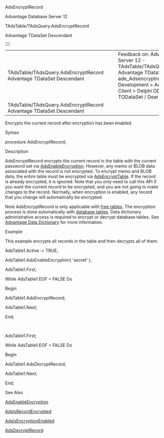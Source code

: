 AdsEncryptRecord




Advantage Database Server 12  

TAdsTable/TAdsQuery.AdsEncryptRecord

Advantage TDataSet Descendant

|  |
| --- |
|  |

|  |  |  |  |  |
| --- | --- | --- | --- | --- |
| TAdsTable/TAdsQuery.AdsEncryptRecord  Advantage TDataSet Descendant |  |  | Feedback on: Advantage Database Server 12 - TAdsTable/TAdsQuery.AdsEncryptRecord Advantage TDataSet Descendant ade\_Adsencryptrecord Advantage Web Development > Advantage Delphi OData Client > Delphi OData Components > TODataSet / Dear Support Staff, |  |
| TAdsTable/TAdsQuery.AdsEncryptRecord  Advantage TDataSet Descendant |  |  |  |  |

Encrypts the current record after encryption has been enabled.

Syntax

procedure AdsEncryptRecord;

Description

AdsEncryptRecord encrypts the current record in the table with the current password set via [AdsEnableEncryption](ade_adsenableencryption.htm). However, any memo or BLOB data associated with the record is not encrypted. To encrypt memo and BLOB data, the entire table must be encrypted via [AdsEncryptTable](ade_adsencrypttable.htm). If the record is already encrypted, it is ignored. Note that you only need to call this API if you want the current record to be encrypted, and you are not going to make changes to the record. Normally, when encryption is enabled, any record that you change will automatically be encrypted.

Note AdsEncryptRecord is only applicable with [free tables](javascript:hhpopuplink.TextPopup(popid_432789652,FontFace,-1,-1,-1,-1)). The encryption process is done automatically with [database tables](javascript:hhpopuplink.TextPopup(popid_2068228995,FontFace,-1,-1,-1,-1)). Data dictionary administrative access is required to encrypt or decrypt database tables. See [Advantage Data Dictionary](master_advantage_data_dictionary.htm) for more information.

Example

This example encrypts all records in the table and then decrypts all of them.

AdsTable1.Active := TRUE;

AdsTable1.AdsEnableEncryption( 'secret' );

AdsTable1.First;

While AdsTable1.EOF = FALSE Do

Begin

AdsTable1.AdsEncryptRecord;

AdsTable1.Next;

End;

 

AdsTable1.First;

While AdsTable1.EOF = FALSE Do

Begin

AdsTable1.AdsDecryptRecord;

AdsTable1.Next;

End;

See Also

[AdsEnableEncryption](ade_adsenableencryption.htm)

[AdsIsRecordEncrypted](ade_adsisrecordencrypted.htm)

[AdsIsEncryptionEnabled](ade_adsisencryptionenabled.htm)

[AdsDecryptRecord](ade_adsdecryptrecord.htm)
